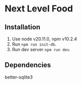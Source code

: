 # Next Level Food

## Installation

1. Use node v20.11.0, npm v10.2.4
2. Run `npm run init-db`.
3. Run dev server `npm run dev`.

## Dependencies

better-sqlite3

